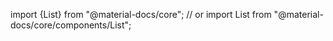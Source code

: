 import {List} from "@material-docs/core";
// or
import List from "@material-docs/core/components/List";